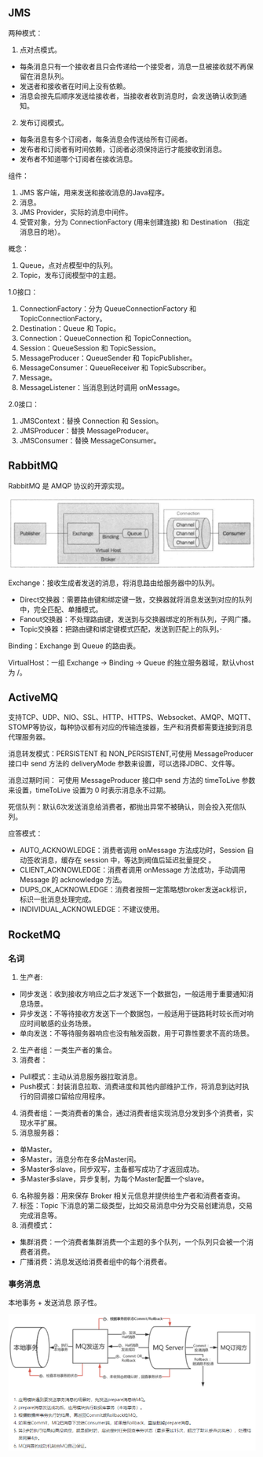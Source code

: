 ## JMS

两种模式：

1. 点对点模式。

* 每条消息只有一个接收者且只会传递给一个接受者，消息一旦被接收就不再保留在消息队列。
* 发送者和接收者在时间上没有依赖。
* 消息会按先后顺序发送给接收者，当接收者收到消息时，会发送确认收到通知。

2. 发布订阅模式。

* 每条消息有多个订阅者，每条消息会传送给所有订阅者。
* 发布者和订阅者有时间依赖，订阅者必须保持运行才能接收到消息。
* 发布者不知道哪个订阅者在接收消息。

组件：

1. JMS 客户端，用来发送和接收消息的Java程序。
2. 消息。
3. JMS Provider，实际的消息中间件。
4. 受管对象，分为 ConnectionFactory (用来创建连接) 和 Destination （指定消息目的地）。

概念：

1. Queue，点对点模型中的队列。
2. Topic，发布订阅模型中的主题。

1.0接口：

1. ConnectionFactory：分为 QueueConnectionFactory 和 TopicConnectionFactory。
2. Destination：Queue 和 Topic。
3. Connection：QueueConnection 和 TopicConnection。
4. Session：QueueSession 和 TopicSession。
5. MessageProducer：QueueSender 和 TopicPublisher。
6. MessageConsumer：QueueReceiver 和 TopicSubscriber。
7. Message。
8. MessageListener：当消息到达时调用 onMessage。

2.0接口：

1. JMSContext：替换 Connection 和 Session。
2. JMSProducer：替换 MessageProducer。
3. JMSConsumer：替换 MessageConsumer。

## RabbitMQ

RabbitMQ 是 AMQP 协议的开源实现。

![86.png](./assets/86.png)

Exchange：接收生成者发送的消息，将消息路由给服务器中的队列。

* Direct交换器：需要路由键和绑定键一致，交换器就将消息发送到对应的队列中，完全匹配、单播模式。
* Fanout交换器：不处理路由键，发送到与交换器绑定的所有队列，子网广播。
* Topic交换器：把路由键和绑定键模式匹配，发送到匹配上的队列。·

Binding：Exchange 到 Queue 的路由表。

VirtualHost：一组 Exchange -> Binding -> Queue 的独立服务器域，默认vhost为 /。

## ActiveMQ

支持TCP、UDP、NIO、SSL、HTTP、HTTPS、Websocket、AMQP、MQTT、STOMP等协议，每种协议都有对应的传输连接器，生产和消费都需要连接到消息代理服务器。

消息转发模式：PERSISTENT 和 NON_PERSISTENT,可使用 MessageProducer 接口中 send 方法的 deliveryMode 参数来设置，可以选择JDBC、文件等。

消息过期时间： 可使用 MessageProducer 接口中 send 方法的 timeToLive 参数来设置，timeToLive 设置为 0 时表示消息永不过期。

死信队列：默认6次发送消息给消费者，都抛出异常不被确认，则会投入死信队列。

应答模式：

* AUTO_ACKNOWLEDGE：消费者调用 onMessage 方法成功时，Session 自动签收消息，缓存在 session 中，等达到阀值后延迟批量提交 。
* CLIENT_ACKNOWLEDGE：消费者调用 onMessage 方法成功，手动调用 Message 的 acknowledge 方法。
* DUPS_OK_ACKNOWLEDGE：消费者按照一定策略想broker发送ack标识，标识一批消息处理完成。
* INDIVIDUAL_ACKNOWLEDGE：不建议使用。

## RocketMQ

### 名词

1. 生产者:

* 同步发送：收到接收方响应之后才发送下一个数据包，一般适用于重要通知消息场景。
* 异步发送：不等待接收方发送下一个数据包，一般适用于链路耗时较长而对响应时间敏感的业务场景。
* 单向发送：不等待服务器响应也没有触发函数，用于可靠性要求不高的场景。

2. 生产者组：一类生产者的集合。
3. 消费者：

* Pull模式：主动从消息服务器拉取消息。
* Push模式：封装消息拉取、消费进度和其他内部维护工作，将消息到达时执行的回调接口留给应用程序。

4. 消费者组：一类消费者的集合，通过消费者组实现消息分发到多个消费者，实现水平扩展。
5. 消息服务器：

* 单Master。
* 多Master，消息分布在多台Master间。
* 多Master多slave，同步双写，主备都写成功了才返回成功。
* 多Master多slave，异步复制，为每个Master配置一个slave。

6. 名称服务器：用来保存 Broker 相关元信息并提供给生产者和消费者查询。
7. 标签：Topic 下消息的第二级类型，比如交易消息中分为交易创建消息，交易完成消息等。
8. 消费模式：

* 集群消费：一个消费者集群消费一个主题的多个队列，一个队列只会被一个消费者消费。
* 广播消费：消息发送给消费者组中的每个消费者。

### 事务消息

本地事务 + 发送消息 原子性。

![87.png](./assets/87.png)
